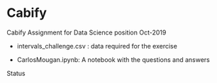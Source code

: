 # Cabify
Cabify Assignment for Data Science position Oct-2019


 - intervals_challenge.csv : data required for the exercise

 - CarlosMougan.ipynb: A notebook with the questions and answers

Status
